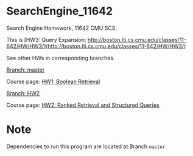 # SearchEngine_11642
Search Engine Homework, 11642 CMU SCS.

This is [HW3: Query Expansion: http://boston.lti.cs.cmu.edu/classes/11-642/HW/HW3/](http://boston.lti.cs.cmu.edu/classes/11-642/HW/HW3/)

See other HWs in corresponding branches.

[Branch: master](https://github.com/PatwinchIR/SearchEngine_11642/tree/master)

Course page: [HW1: Boolean Retrieval](http://boston.lti.cs.cmu.edu/classes/11-642/HW/HW1/)

[Branch: HW2](https://github.com/PatwinchIR/SearchEngine_11642/tree/HW2)

Course page: [HW2: Ranked Retrieval and Structured Queries](http://boston.lti.cs.cmu.edu/classes/11-642/HW/HW2/)

# Note
Dependencies to run this program are located at Branch `master`.
